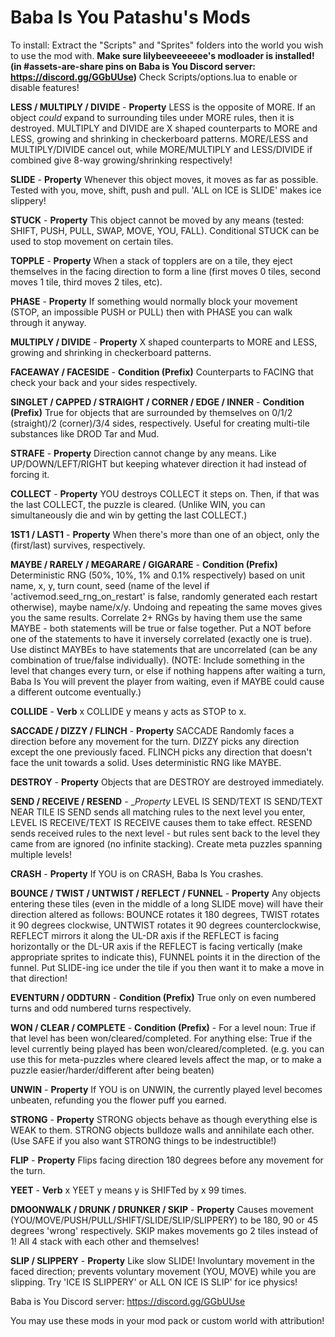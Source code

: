 # Baba Is You Patashu's Mods

To install: Extract the "Scripts" and "Sprites" folders into the world you wish to use the mod with. **Make sure lilybeeveeeeee's modloader is installed! (in #assets-are-share pins on Baba is You Discord server: https://discord.gg/GGbUUse)** Check Scripts/options.lua to enable or disable features!

**LESS / MULTIPLY / DIVIDE** - __Property__ LESS is the opposite of MORE. If an object *could* expand to surrounding tiles under MORE rules, then it is destroyed. MULTIPLY and DIVIDE are X shaped counterparts to MORE and LESS, growing and shrinking in checkerboard patterns. MORE/LESS and MULTIPLY/DIVIDE cancel out, while MORE/MULTIPLY and LESS/DIVIDE if combined give 8-way growing/shrinking respectively!

**SLIDE** - __Property__ Whenever this object moves, it moves as far as possible. Tested with you, move, shift, push and pull. 'ALL on ICE is SLIDE'  makes ice slippery!

**STUCK** - __Property__ This object cannot be moved by any means (tested: SHIFT, PUSH, PULL, SWAP, MOVE, YOU, FALL). Conditional STUCK can be used to stop movement on certain tiles.

**TOPPLE** - __Property__ When a stack of topplers are on a tile, they eject themselves in the facing direction to form a line (first moves 0 tiles, second moves 1 tile, third moves 2 tiles, etc).

**PHASE** - __Property__ If something would normally block your movement (STOP, an impossible PUSH or PULL) then with PHASE you can walk through it anyway.

**MULTIPLY / DIVIDE** - __Property__ X shaped counterparts to MORE and LESS, growing and shrinking in checkerboard patterns.

**FACEAWAY / FACESIDE** - __Condition (Prefix)__ Counterparts to FACING that check your back and your sides respectively.

**SINGLET / CAPPED / STRAIGHT / CORNER / EDGE / INNER** - __Condition (Prefix)__ True for objects that are surrounded by themselves on 0/1/2 (straight)/2 (corner)/3/4 sides, respectively. Useful for creating multi-tile substances like DROD Tar and Mud.

**STRAFE** - __Property__ Direction cannot change by any means. Like UP/DOWN/LEFT/RIGHT but keeping whatever direction it had instead of forcing it.

**COLLECT** - __Property__ YOU destroys COLLECT it steps on. Then, if that was the last COLLECT, the puzzle is cleared. (Unlike WIN, you can simultaneously die and win by getting the last COLLECT.)

**1ST1 / LAST1** - __Property__ When there's more than one of an object, only the (first/last) survives, respectively.

**MAYBE / RARELY / MEGARARE / GIGARARE** - __Condition (Prefix)__ Deterministic RNG (50%, 10%, 1% and 0.1% respectively) based on unit name, x, y, turn count, seed (name of the level if 'activemod.seed_rng_on_restart' is false, randomly generated each restart otherwise), maybe name/x/y. Undoing and repeating the same moves gives you the same results. Correlate 2+ RNGs by having them use the same MAYBE - both statements will be true or false together. Put a NOT before one of the statements to have it inversely correlated (exactly one is true). Use distinct MAYBEs to have statements that are uncorrelated (can be any combination of true/false individually). (NOTE: Include something in the level that changes every turn, or else if nothing happens after waiting a turn, Baba Is You will prevent the player from waiting, even if MAYBE could cause a different outcome eventually.)

**COLLIDE** - __Verb__ x COLLIDE y means y acts as STOP to x.

**SACCADE / DIZZY / FLINCH** - __Property__ SACCADE Randomly faces a direction before any movement for the turn. DIZZY picks any direction except the one previously faced. FLINCH picks any direction that doesn't face the unit towards a solid. Uses deterministic RNG like MAYBE.

**DESTROY** - __Property__ Objects that are DESTROY are destroyed immediately.

**SEND / RECEIVE / RESEND** - __Property_ LEVEL IS SEND/TEXT IS SEND/TEXT NEAR TILE IS SEND sends all matching rules to the next level you enter, LEVEL IS RECEIVE/TEXT IS RECEIVE causes them to take effect. RESEND sends received rules to the next level - but rules sent back to the level they came from are ignored (no infinite stacking). Create meta puzzles spanning multiple levels!

**CRASH** - __Property__ If YOU is on CRASH, Baba Is You crashes.

**BOUNCE / TWIST / UNTWIST / REFLECT / FUNNEL** - __Property__ Any objects entering these tiles (even in the middle of a long SLIDE move) will have their direction altered as follows: BOUNCE rotates it 180 degrees, TWIST rotates it 90 degrees clockwise, UNTWIST rotates it 90 degrees counterclockwise, REFLECT mirrors it along the UL-DR axis if the REFLECT is facing horizontally or the DL-UR axis if the REFLECT is facing vertically (make appropriate sprites to indicate this), FUNNEL points it in the direction of the funnel. Put SLIDE-ing ice under the tile if you then want it to make a move in that direction!

**EVENTURN / ODDTURN** - __Condition (Prefix)__ True only on even numbered turns and odd numbered turns respectively.

**WON / CLEAR / COMPLETE** - __Condition (Prefix)__ - For a level noun: True if that level has been won/cleared/completed. For anything else: True if the level currently being played has been won/cleared/completed. (e.g. you can use this for meta-puzzles where cleared levels affect the map, or to make a puzzle easier/harder/different after being beaten)

**UNWIN** - __Property__ If YOU is on UNWIN, the currently played level becomes unbeaten, refunding you the flower puff you earned.

**STRONG** - __Property__ STRONG objects behave as though everything else is WEAK to them. STRONG objects bulldoze walls and annihilate each other. (Use SAFE if you also want STRONG things to be indestructible!)

**FLIP** - __Property__ Flips facing direction 180 degrees before any movement for the turn.

**YEET** - __Verb__ x YEET y means y is SHIFTed by x 99 times.

**DMOONWALK / DRUNK / DRUNKER / SKIP** - __Property__ Causes movement (YOU/MOVE/PUSH/PULL/SHIFT/SLIDE/SLIP/SLIPPERY) to be 180, 90 or 45 degrees 'wrong' respectively. SKIP makes movements go 2 tiles instead of 1! All 4 stack with each other and themselves!

**SLIP / SLIPPERY** - __Property__ Like slow SLIDE! Involuntary movement in the faced direction; prevents voluntary movement (YOU, MOVE) while you are slipping. Try 'ICE IS SLIPPERY' or ALL ON ICE IS SLIP' for ice physics!

Baba is You Discord server: https://discord.gg/GGbUUse

You may use these mods in your mod pack or custom world with attribution!
